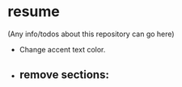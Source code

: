 # resume
(Any info/todos about this repository can go here)

- Change accent text color.
- remove sections:
  - 
